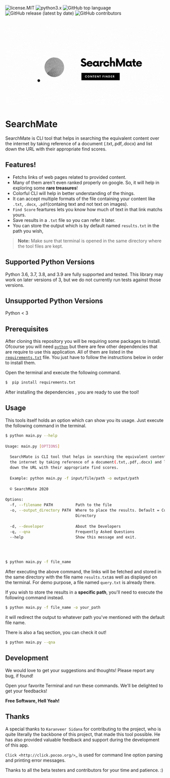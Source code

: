 
![license.MIT](https://img.shields.io/github/license/techyhoney/SearchMate) ![python3.x](https://img.shields.io/badge/python-3.x-brightgreen.svg) ![GitHub top language](https://img.shields.io/github/languages/top/techyhoney/SearchMate)
![GitHub release (latest by date)](https://img.shields.io/github/downloads/techyhoney/SearchMate/v1/total)
![GitHub contributors](https://img.shields.io/github/contributors/techyhoney/SearchMate)
<br/>
<br/>

<img src = "https://github.com/techyhoney/SearchMate/blob/master/search-mate.gif" />
<br/>

# SearchMate

SearchMate is CLI tool that helps in searching the equivalent content over the internet by taking reference of a document (.txt,.pdf,.docx) and list down the URL with their appropriate find scores.

## Features!

  - Fetchs links of web pages related to provided content.
  - Many of them aren't even ranked properly on google. So, it will help in exploring 
    some **rare treasures**!
  - Colorful CLI will help in better understanding of the things.
  - It can accept multiple formats of the file containing your content like `.txt`, `.docx`,
   `.pdf`(containg text and not text on images).
  - `Find Score` feartures lets you know how much of text in that link matchs yours.
  - Save results in a `.txt` file so you can refer it later.
  - You can store the output which is by default named `results.txt` in the path you wish, 
    
>**Note:** Make sure that terminal is opened in the same directory where the tool files are kept.

## Supported Python Versions

Python 3.6, 3.7, 3.8, and 3.9 are fully supported and tested. This library may work on later versions of 3, but we do not currently run tests against those versions.

## Unsupported Python Versions

Python < 3

## Prerequisites

After cloning this repository you will be requiring some packages to install. Ofcourse you will need 
[`python`](https://www.python.org/)  but there are few other dependencies that are require to use this application.  All of them 
are listed in  the [`requirements.txt`](https://github.com/techyhoney/SearchMate/blob/main/requirements.txt) file. You just have to follow the instructions below
in order to install them.

Open the terminal and execute the following command.
```sh
$  pip install requirements.txt
```
 After installing the dependencies , you are ready to use the tool!
 
## Usage

This tools itself holds an option which can show you its usage. Just execute the following
command in the terminal.
```sh
$ python main.py --help

Usage: main.py [OPTIONS]

  SearchMate is CLI tool that helps in searching the equivalent content over
  the internet by taking reference of a document(.txt,.pdf,.docx) and list
  down the URL with their appropriate find scores.

  Example: python main.py -f input/file/path -o output/path

  © SearchMate 2020

Options:
  -f, --filename PATH          Path to the file
  -o, --output_directory PATH  Where to place the results. Default = Current
                               Directory

  -d, --developer              About the Developers
  -q, --qna                    Frequently Asked Questions
  --help                       Show this message and exit.
  
  ```

<br>

```sh
$ python main.py -f file_name
```
After executing the above command, the links will be fetched and stored in the same
directory with the file name `results.txt`as well as displayed on the terminal.
For demo purpose, a file named `query.txt` is already there.

If you wish to store the results in a **specific path**, you'll need to execute the
following command instead.
```sh
$ python main.py -f file_name -o your_path
```
it will redirect the output to whatever path you've mentioned with the default file name.

There is also a faq section, you can check it out! 
```sh
$ python main.py --qna
```

## Development

We would love to get your suggestions and thoughts!
Please report any bug, if found!

Open your favorite Terminal and run these commands.
We'll be delighted to get your feedbacks!

**Free Software, Hell Yeah!**

## Thanks

A special thanks to `Karanveer Sidana` for
contributing to the project, who is quite literally the backbone of this project, that made this tool possible.
He has also provided valuable feedback and support during the development
of this app.

`Click <http://click.pocoo.org/>`_ is used for command line option parsing
and printing error messages.

Thanks to all the beta testers and contributors for your time and patience. :)


